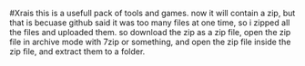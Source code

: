 #Xrais
this is a usefull pack of tools and games.
now it  will contain a zip, but that is becuase github said it was too many files at one time, so i zipped all the files and uploaded them. so download the zip as a zip file, open the zip file in archive mode with 7zip or something, and open the zip file inside the zip file, and extract them to a folder.
